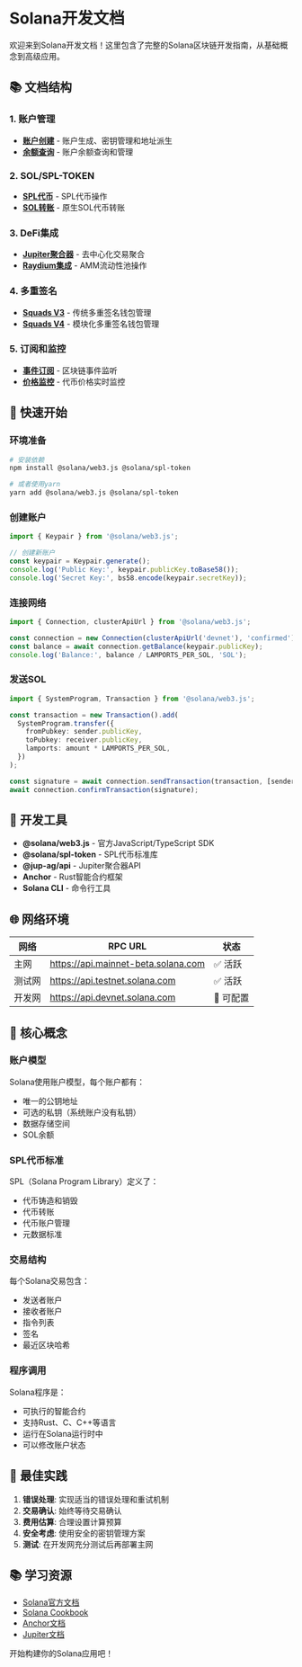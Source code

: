 # Solana开发文档

欢迎来到Solana开发文档！这里包含了完整的Solana区块链开发指南，从基础概念到高级应用。

## 📚 文档结构

### 1. 账户管理
- **[账户创建](./account/account.md)** - 账户生成、密钥管理和地址派生
- **[余额查询](./account/balance.md)** - 账户余额查询和管理

### 2. SOL/SPL-TOKEN
- **[SPL代币](./token/spl-token.md)** - SPL代币操作
- **[SOL转账](./token/send-sol.md)** - 原生SOL代币转账

### 3. DeFi集成
- **[Jupiter聚合器](./defi/jupiter.md)** - 去中心化交易聚合
- **[Raydium集成](./defi/raydium.md)** - AMM流动性池操作

### 4. 多重签名
- **[Squads V3](./multisig/squads-v3.md)** - 传统多重签名钱包管理
- **[Squads V4](./multisig/squads-v4.md)** - 模块化多重签名钱包管理

### 5. 订阅和监控
- **[事件订阅](./subscribes/subscribes.md)** - 区块链事件监听
- **[价格监控](./subscribes/price.md)** - 代币价格实时监控

## 🚀 快速开始

### 环境准备
```bash
# 安装依赖
npm install @solana/web3.js @solana/spl-token

# 或者使用yarn
yarn add @solana/web3.js @solana/spl-token
```

### 创建账户
```typescript
import { Keypair } from '@solana/web3.js';

// 创建新账户
const keypair = Keypair.generate();
console.log('Public Key:', keypair.publicKey.toBase58());
console.log('Secret Key:', bs58.encode(keypair.secretKey));
```

### 连接网络
```typescript
import { Connection, clusterApiUrl } from '@solana/web3.js';

const connection = new Connection(clusterApiUrl('devnet'), 'confirmed');
const balance = await connection.getBalance(keypair.publicKey);
console.log('Balance:', balance / LAMPORTS_PER_SOL, 'SOL');
```

### 发送SOL
```typescript
import { SystemProgram, Transaction } from '@solana/web3.js';

const transaction = new Transaction().add(
  SystemProgram.transfer({
    fromPubkey: sender.publicKey,
    toPubkey: receiver.publicKey,
    lamports: amount * LAMPORTS_PER_SOL,
  })
);

const signature = await connection.sendTransaction(transaction, [sender]);
await connection.confirmTransaction(signature);
```

## 🔧 开发工具

- **@solana/web3.js** - 官方JavaScript/TypeScript SDK
- **@solana/spl-token** - SPL代币标准库
- **@jup-ag/api** - Jupiter聚合器API
- **Anchor** - Rust智能合约框架
- **Solana CLI** - 命令行工具

## 🌐 网络环境

| 网络   | RPC URL                             | 状态     |
| ------ | ----------------------------------- | -------- |
| 主网   | https://api.mainnet-beta.solana.com | ✅ 活跃   |
| 测试网 | https://api.testnet.solana.com      | ✅ 活跃   |
| 开发网 | https://api.devnet.solana.com       | 🔧 可配置 |

## 📖 核心概念

### 账户模型
Solana使用账户模型，每个账户都有：
- 唯一的公钥地址
- 可选的私钥（系统账户没有私钥）
- 数据存储空间
- SOL余额

### SPL代币标准
SPL（Solana Program Library）定义了：
- 代币铸造和销毁
- 代币转账
- 代币账户管理
- 元数据标准

### 交易结构
每个Solana交易包含：
- 发送者账户
- 接收者账户
- 指令列表
- 签名
- 最近区块哈希

### 程序调用
Solana程序是：
- 可执行的智能合约
- 支持Rust、C、C++等语言
- 运行在Solana运行时中
- 可以修改账户状态

## 🎯 最佳实践

1. **错误处理**: 实现适当的错误处理和重试机制
2. **交易确认**: 始终等待交易确认
3. **费用估算**: 合理设置计算预算
4. **安全考虑**: 使用安全的密钥管理方案
5. **测试**: 在开发网充分测试后再部署主网

## 📚 学习资源

- [Solana官方文档](https://docs.solana.com/)
- [Solana Cookbook](https://solanacookbook.com/)
- [Anchor文档](https://book.anchor-lang.com/)
- [Jupiter文档](https://station.jup.ag/docs/apis/swap-api)

开始构建你的Solana应用吧！
